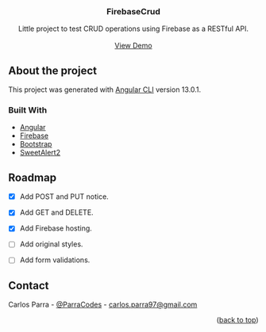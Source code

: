 <!-- PROJECT LOGO -->
<br/>
<div align="center">
<!--
  <a href="https://github.com/github_username/repo_name">
    <img src="images/logo.png" alt="Logo" width="80" height="80">
  </a>
-->
<h3 align="center">FirebaseCrud</h3>

  <p align="center">
    Little project to test CRUD operations using Firebase as a RESTful API.
    <br />
    <br />
    <a href="https://hero-crud-6baf5.firebaseapp.com/heroes">View Demo</a>
  </p>
</div>

## About the project

This project was generated with [Angular CLI](https://github.com/angular/angular-cli) version 13.0.1.

### Built With

- [Angular](https://angular.io/)
- [Firebase](https://firebase.google.com/)
- [Bootstrap](https://getbootstrap.com/)
- [SweetAlert2](https://sweetalert2.github.io/)

<div id="roadmap"></div>

<!-- ROADMAP -->
## Roadmap

- [x] Add POST and PUT notice.
- [x] Add GET and DELETE.
- [x] Add Firebase hosting.
- [ ] Add original styles.
- [ ] Add form validations.


<!-- CONTACT -->
## Contact

Carlos Parra - [@ParraCodes](https://twitter.com/ParraCodes) - carlos.parra97@gmail.com

<p align="right">(<a href="#top">back to top</a>)</p>

<!-- MARKDOWN LINKS & IMAGES -->
<!-- https://www.markdownguide.org/basic-syntax/#reference-style-links -->
[linkedin-shield]: https://img.shields.io/badge/-LinkedIn-black.svg?style=for-the-badge&logo=linkedin&colorB=555
[linkedin-url]: https://www.linkedin.com/in/carlosp1308/
